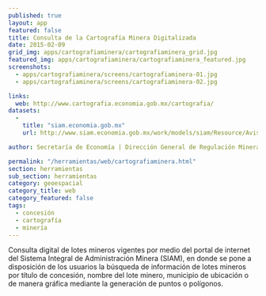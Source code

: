 ```yaml
---
published: true
layout: app
featured: false
title: Consulta de la Cartografía Minera Digitalizada
date: 2015-02-09
grid_img: apps/cartografiaminera/cartografiaminera_grid.jpg
featured_img: apps/cartografiaminera/cartografiaminera_featured.jpg
screenshots:
  - apps/cartografiaminera/screens/cartografiaminera-01.jpg
  - apps/cartografiaminera/screens/cartografiaminera-02.jpg

links:
  web: http://www.cartografia.economia.gob.mx/cartografia/
datasets:
  -
    title: "siam.economia.gob.mx"
    url: http://www.siam.economia.gob.mx/work/models/siam/Resource/Avisos/opendata.csv

author: Secretaría de Economía | Dirección General de Regulación Minera

permalink: "/herramientas/web/cartografiaminera.html"
section: herramientas
sub_section: herramientas
category: geoespacial
category_title: web
category_featured: false
tags:
  - concesión
  - cartografía
  - minería
---
```


Consulta digital de lotes mineros vigentes por medio del portal de internet del Sistema Integral de Administración Minera (SIAM), en donde se pone a disposición de los usuarios la búsqueda de información de lotes mineros por título de concesión, nombre del lote minero, municipio de ubicación o de manera gráfica mediante la generación de puntos o polígonos.
